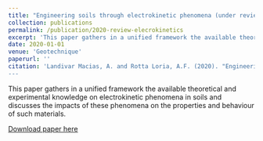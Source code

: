 ```yaml
---
title: "Engineering soils through electrokinetic phenomena (under review)"
collection: publications
permalink: /publication/2020-review-elecrokinetics
excerpt: 'This paper gathers in a unified framework the available theoretical and experimental knowledge on electrokinetic phenomena in soils and discusses the impacts of these phenomena on the properties and behaviour of such materials.'
date: 2020-01-01
venue: 'Geotechnique'
paperurl: ''
citation: 'Landivar Macias, A. and Rotta Loria, A.F. (2020). "Engineering soils through electrokinetic phenomena" <i> Geotechnique (under review)1</i>. 
---
```

This paper gathers in a unified framework the available theoretical and experimental knowledge on electrokinetic phenomena in soils and discusses the impacts of these phenomena on the properties and behaviour of such materials.

[Download paper here]()
